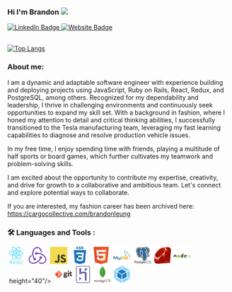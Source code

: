 ### Hi I'm Brandon <img src="https://media.giphy.com/media/hvRJCLFzcasrR4ia7z/giphy.gif" width="30px"/>

<div id="badges">
  <a href="https://www.linkedin.com/in/brandon-l/">
    <img src="https://img.shields.io/badge/LinkedIn-blue?style=for-the-badge&logo=linkedin&logoColor=white" alt="LinkedIn Badge"/>
  </a>
  <a href="https://bdongo.github.io/portfolio/">
    <img src="https://img.shields.io/badge/Portfolio-red?style=for-the-badge&logoColor=white" alt="Website Badge"/>
  </a>
</div>

<img src="https://komarev.com/ghpvc/?username=bdongo&style=flat-square&color=blue" alt=""/>


[![Top Langs](https://github-readme-stats.vercel.app/api/top-langs/?username=bdongo)](https://github.com/anuraghazra/github-readme-stats)

### About me:
I am a dynamic and adaptable software engineer with experience building and deploying projects using JavaScript, Ruby on Rails, React, Redux, and PostgreSQL, among others. Recognized for my dependability and leadership, I thrive in challenging environments and continuously seek opportunities to expand my skill set. With a background in fashion, where I honed my attention to detail and critical thinking abilities, I successfully transitioned to the Tesla manufacturing team, leveraging my fast learning capabilities to diagnose and resolve production vehicle issues.

In my free time, I enjoy spending time with friends, playing a multitude of half sports or board games, which further cultivates my teamwork and problem-solving skills.

I am excited about the opportunity to contribute my expertise, creativity, and drive for growth to a collaborative and ambitious team. Let's connect and explore potential ways to collaborate.

If you are interested, my fashion career has been archived here: https://cargocollective.com/brandonleung


### :hammer_and_wrench: Languages and Tools :
 
<div>
  <img src="https://github.com/devicons/devicon/blob/master/icons/react/react-original-wordmark.svg" title="React" alt="React" width="40" height="40"/>&nbsp;
  <img src="https://github.com/devicons/devicon/blob/master/icons/redux/redux-original.svg" title="Redux" alt="Redux " width="40" height="40"/>&nbsp;
  <img src="https://github.com/devicons/devicon/blob/master/icons/javascript/javascript-original.svg" title="JavaScript" alt="JavaScript" width="40" height="40"/>&nbsp;
  <img src="https://github.com/devicons/devicon/blob/master/icons/css3/css3-plain-wordmark.svg"  title="CSS3" alt="CSS" width="40" height="40"/>&nbsp;
  <img src="https://github.com/devicons/devicon/blob/master/icons/html5/html5-original.svg" title="HTML5" alt="HTML" width="40" height="40"/>&nbsp;
  <img src="https://github.com/devicons/devicon/blob/master/icons/mysql/mysql-original-wordmark.svg" title="MySQL"  alt="MySQL" width="40" height="40"/>&nbsp;
  <img src='https://github.com/devicons/devicon/blob/master/icons/postgresql/postgresql-original-wordmark.svg' title='PostgreSQL' width='40' height='40'/>
  <img src='https://github.com/devicons/devicon/blob/master/icons/ruby/ruby-original.svg' title='Ruby' width='40' height='40'/>
  <img src="https://github.com/devicons/devicon/blob/master/icons/nodejs/nodejs-original-wordmark.svg" title="NodeJS" width="40"height="40"/>&nbsp;height="40"/>&nbsp;
  <img src="https://github.com/devicons/devicon/blob/master/icons/git/git-original-wordmark.svg" title="Git" **alt="Git" width="40" height="40"/>
  <img src='https://github.com/devicons/devicon/blob/master/icons/heroku/heroku-original.svg' title='Heroku' width='40' height='40'/>
  <img src='https://github.com/devicons/devicon/blob/master/icons/mongodb/mongodb-original-wordmark.svg' title='MongoDB' width='40' height='40'/>
  <img src='https://github.com/devicons/devicon/blob/master/icons/webpack/webpack-original.svg' title='Webpack' width='40' height='40'/>
</div>




